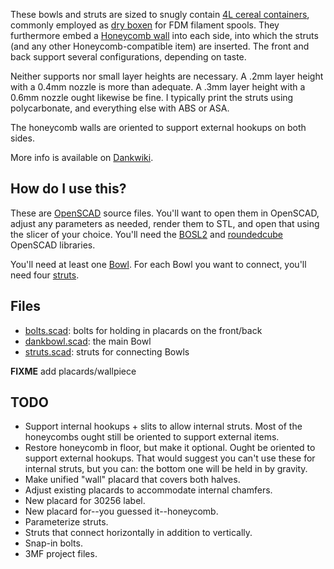 These bowls and struts are sized to snugly contain [4L cereal containers](https://www.amazon.com/gp/product/B0CFLJCJSF),
commonly employed as [dry boxen](https://www.thingiverse.com/thing:6254854) for
FDM filament spools. They furthermore embed a [Honeycomb wall](https://www.printables.com/model/152592-honeycomb-storage-wall)
into each side, into which the struts (and any other Honeycomb-compatible
item) are inserted. The front and back support several configurations,
depending on taste.

Neither supports nor small layer heights are necessary. A .2mm layer height 
with a 0.4mm nozzle is more than adequate. A .3mm layer height with a 0.6mm
nozzle ought likewise be fine. I typically print the struts using
polycarbonate, and everything else with ABS or ASA.

The honeycomb walls are oriented to support external hookups on both sides.

More info is available on [Dankwiki](https://nick-black.com/dankwiki/index.php/Dank%27s_Magnificent_Bowls).

## How do I use this?

These are [OpenSCAD](https://openscad.org/) source files. You'll want to
open them in OpenSCAD, adjust any parameters as needed, render them to
STL, and open that using the slicer of your choice. You'll need the
[BOSL2](https://github.com/BelfrySCAD/BOSL2) and
[roundedcube](https://danielupshaw.com/openscad-rounded-corners/) OpenSCAD
libraries.

You'll need at least one [Bowl](dankbowl.scad). For each Bowl you want to
connect, you'll need four [struts](struts.scad).

## Files

* [bolts.scad](bolts.scad): bolts for holding in placards on the front/back
* [dankbowl.scad](dankbowl.scad): the main Bowl
* [struts.scad](struts.scad): struts for connecting Bowls

**FIXME** add placards/wallpiece

## TODO

* Support internal hookups + slits to allow internal struts. Most of the
  honeycombs ought still be oriented to support external items.
* Restore honeycomb in floor, but make it optional. Ought be oriented to
    support external hookups. That would suggest you can't use these for
    internal struts, but you can: the bottom one will be held in by gravity.
* Make unified "wall" placard that covers both halves.
* Adjust existing placards to accommodate internal chamfers.
* New placard for 30256 label.
* New placard for--you guessed it--honeycomb.
* Parameterize struts.
* Struts that connect horizontally in addition to vertically.
* Snap-in bolts.
* 3MF project files.
